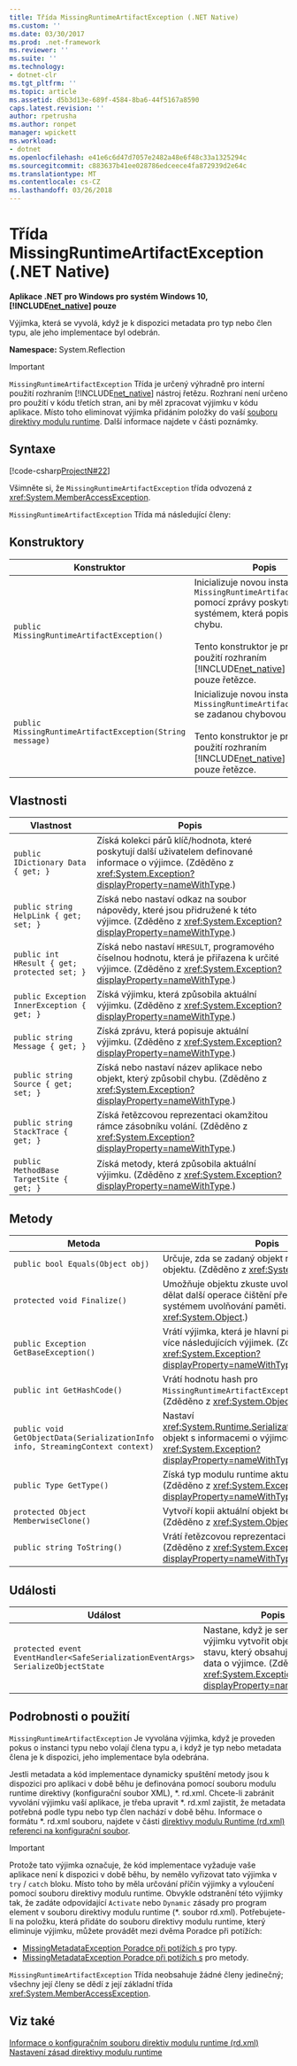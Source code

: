 ```yaml
---
title: Třída MissingRuntimeArtifactException (.NET Native)
ms.custom: ''
ms.date: 03/30/2017
ms.prod: .net-framework
ms.reviewer: ''
ms.suite: ''
ms.technology:
- dotnet-clr
ms.tgt_pltfrm: ''
ms.topic: article
ms.assetid: d5b3d13e-689f-4584-8ba6-44f5167a8590
caps.latest.revision: ''
author: rpetrusha
ms.author: ronpet
manager: wpickett
ms.workload:
- dotnet
ms.openlocfilehash: e41e6c6d47d7057e2482a48e6f48c33a1325294c
ms.sourcegitcommit: c883637b41ee028786edceece4fa872939d2e64c
ms.translationtype: MT
ms.contentlocale: cs-CZ
ms.lasthandoff: 03/26/2018
---
```

# <a name="missingruntimeartifactexception-class-net-native"></a>Třída MissingRuntimeArtifactException (.NET Native)
**Aplikace .NET pro Windows pro systém Windows 10, [!INCLUDE[net_native](../../../includes/net-native-md.md)] pouze**  
  
 Výjimka, která se vyvolá, když je k dispozici metadata pro typ nebo člen typu, ale jeho implementace byl odebrán.  
  
 **Namespace:** System.Reflection  
  
> [!IMPORTANT]
>  `MissingRuntimeArtifactException` Třída je určený výhradně pro interní použití rozhraním [!INCLUDE[net_native](../../../includes/net-native-md.md)] nástroj řetězu. Rozhraní není určeno pro použití v kódu třetích stran, ani by měl zpracovat výjimku v kódu aplikace. Místo toho eliminovat výjimka přidáním položky do vaší [souboru direktivy modulu runtime](../../../docs/framework/net-native/runtime-directives-rd-xml-configuration-file-reference.md). Další informace najdete v části poznámky.  
  
## <a name="syntax"></a>Syntaxe  
 [!code-csharp[ProjectN#22](../../../samples/snippets/csharp/VS_Snippets_CLR/projectn/cs/missingruntimeartifactexception_syntax1.cs#22)]  
  
 Všimněte si, že `MissingRuntimeArtifactException` třída odvozená z <xref:System.MemberAccessException>.  
  
 `MissingRuntimeArtifactException` Třída má následující členy:  
  
## <a name="constructors"></a>Konstruktory  
  
|Konstruktor|Popis|  
|-----------------|-----------------|  
|`public MissingRuntimeArtifactException()`|Inicializuje novou instanci třídy `MissingRuntimeArtifactException` pomocí zprávy poskytnuté systémem, která popisuje danou chybu.<br /><br /> Tento konstruktor je pro interní použití rozhraním [!INCLUDE[net_native](../../../includes/net-native-md.md)] nástroj pouze řetězce.|  
|`public MissingRuntimeArtifactException(String message)`|Inicializuje novou instanci třídy `MissingRuntimeArtifactException` se zadanou chybovou zprávu.<br /><br /> Tento konstruktor je pro interní použití rozhraním [!INCLUDE[net_native](../../../includes/net-native-md.md)] nástroj pouze řetězce.|  
  
## <a name="properties"></a>Vlastnosti  
  
|Vlastnost|Popis|  
|--------------|-----------------|  
|`public IDictionary Data { get; }`|Získá kolekci párů klíč/hodnota, které poskytují další uživatelem definované informace o výjimce. (Zděděno z <xref:System.Exception?displayProperty=nameWithType>.)|  
|`public string HelpLink { get; set; }`|Získá nebo nastaví odkaz na soubor nápovědy, které jsou přidružené k této výjimce. (Zděděno z <xref:System.Exception?displayProperty=nameWithType>.)|  
|`public int HResult { get; protected set; }`|Získá nebo nastaví `HRESULT`, programového číselnou hodnotu, která je přiřazena k určité výjimce. (Zděděno z <xref:System.Exception?displayProperty=nameWithType>.)|  
|`public Exception InnerException { get; }`|Získá výjimku, která způsobila aktuální výjimku. (Zděděno z <xref:System.Exception?displayProperty=nameWithType>.)|  
|`public string Message { get; }`|Získá zprávu, která popisuje aktuální výjimku. (Zděděno z <xref:System.Exception?displayProperty=nameWithType>.)|  
|`public string Source { get; set; }`|Získá nebo nastaví název aplikace nebo objekt, který způsobil chybu. (Zděděno z <xref:System.Exception?displayProperty=nameWithType>.)|  
|`public string StackTrace { get; }`|Získá řetězcovou reprezentaci okamžitou rámce zásobníku volání. (Zděděno z <xref:System.Exception?displayProperty=nameWithType>.)|  
|`public MethodBase TargetSite { get; }`|Získá metody, která způsobila aktuální výjimku. (Zděděno z <xref:System.Exception?displayProperty=nameWithType>.)|  
  
## <a name="methods"></a>Metody  
  
|Metoda|Popis|  
|------------|-----------------|  
|`public bool Equals(Object obj)`|Určuje, zda se zadaný objekt rovná aktuálnímu objektu.  (Zděděno z <xref:System.Object>.)|  
|`protected void Finalize()`|Umožňuje objektu zkuste uvolnit prostředky a dělat další operace čištění předtím, než je uvolněn systémem uvolňování paměti. (Zděděno z <xref:System.Object>.)|  
|`public Exception GetBaseException()`|Vrátí výjimka, která je hlavní příčinu jednu nebo více následujících výjimek. (Zděděno z <xref:System.Exception?displayProperty=nameWithType>.)|  
|`public int GetHashCode()`|Vrátí hodnotu hash pro `MissingRuntimeArtifactException` instance.   (Zděděno z <xref:System.Object>.)|  
|`public void GetObjectData(SerializationInfo info, StreamingContext context)`|Nastaví <xref:System.Runtime.Serialization.SerializationInfo> objekt s informacemi o výjimce.  (Zděděno z <xref:System.Exception?displayProperty=nameWithType>.)|  
|`public Type GetType()`|Získá typ modulu runtime aktuální instance. (Zděděno z <xref:System.Exception?displayProperty=nameWithType>.)|  
|`protected Object MemberwiseClone()`|Vytvoří kopii aktuální objekt bez podstruktury. (Zděděno z <xref:System.Object>.)|  
|`public string ToString()`|Vrátí řetězcovou reprezentaci aktuální výjimku. (Zděděno z <xref:System.Exception?displayProperty=nameWithType>.)|  
  
## <a name="events"></a>Události  
  
|Událost|Popis|  
|-----------|-----------------|  
|`protected event EventHandler<SafeSerializationEventArgs> SerializeObjectState`|Nastane, když je serializováno výjimku vytvořit objekt výjimky stavu, který obsahuje serializovat data o výjimce. (Zděděno z <xref:System.Exception?displayProperty=nameWithType>.)|  
  
## <a name="usage-details"></a>Podrobnosti o použití  
 `MissingRuntimeArtifactException` Je vyvolána výjimka, když je proveden pokus o instanci typu nebo volají člena typu a, i když je typ nebo metadata člena je k dispozici, jeho implementace byla odebrána.  
  
 Jestli metadata a kód implementace dynamicky spuštění metody jsou k dispozici pro aplikaci v době běhu je definována pomocí souboru modulu runtime direktivy (konfigurační soubor XML), *. rd.xml. Chcete-li zabránit vyvolání výjimku vaší aplikace, je třeba upravit \*. rd.xml zajistit, že metadata potřebná podle typu nebo typ člen nachází v době běhu. Informace o formátu \*. rd.xml souboru, najdete v části [direktivy modulu Runtime (rd.xml) referenci na konfigurační soubor](../../../docs/framework/net-native/runtime-directives-rd-xml-configuration-file-reference.md).  
  
> [!IMPORTANT]
>  Protože tato výjimka označuje, že kód implementace vyžaduje vaše aplikace není k dispozici v době běhu, by nemělo vyřizovat tato výjimka v `try` / `catch` bloku. Místo toho by měla určování příčin výjimky a vyloučení pomocí souboru direktivy modulu runtime. Obvykle odstranění této výjimky tak, že zadáte odpovídající `Activate` nebo `Dynamic` zásady pro program element v souboru direktivy modulu runtime (*. soubor rd.xml). Potřebujete-li na položku, která přidáte do souboru direktivy modulu runtime, který eliminuje výjimku, můžete provádět mezi dvěma Poradce při potížích:  
>   
>  -   [MissingMetadataException Poradce při potížích s](http://dotnet.github.io/native/troubleshooter/type.html) pro typy.  
> -   [MissingMetadataException Poradce při potížích s](http://dotnet.github.io/native/troubleshooter/method.html) pro metody.  
  
 `MissingRuntimeArtifactException` Třída neobsahuje žádné členy jedinečný; všechny její členy se dědí z její základní třída <xref:System.MemberAccessException>.  
  
## <a name="see-also"></a>Viz také  
 [Informace o konfiguračním souboru direktiv modulu runtime (rd.xml)](../../../docs/framework/net-native/runtime-directives-rd-xml-configuration-file-reference.md)  
 [Nastavení zásad direktivy modulu runtime](../../../docs/framework/net-native/runtime-directive-policy-settings.md)
